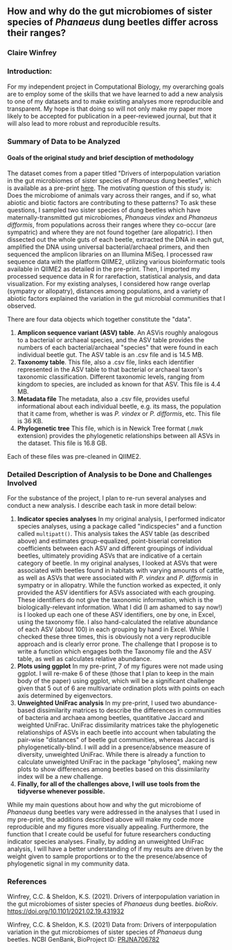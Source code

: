 ﻿## How and why do the gut microbiomes of sister species of _Phanaeus_ dung beetles differ across their ranges?
### Claire Winfrey
### Introduction:  
For my independent project in Computational Biology, my overarching goals are to employ some of the skills that we have learned to add a new analysis to one of my datasets and to make existing analyses more reproducible and transparent. My hope is that doing so will not only make my paper more likely to be accepted for publication in a peer-reviewed journal, but that it will also lead to more robust and reproducible results. 

### Summary of Data to be Analyzed
#### Goals of the original study and brief desciption of methodology
The dataset comes from a paper titled "Drivers of interpopulation variation in the gut microbiomes of sister species of *Phanaeus* dung beetles", which is available as a pre-print [here](https://www.biorxiv.org/content/10.1101/2021.02.19.431932v1). The motivating question of this study is: Does the microbiome of animals vary across their ranges, and if so, what abiotic and biotic factors are contributing to these patterns? To ask these questions, I sampled two sister species of dung beetles which have maternally-transmitted gut microbiomes, *Phanaeus vindex* and *Phanaeus difformis*, from populations across their ranges where they co-occur (are sympatric) and where they are not found together (are allopatric). I then dissected out the whole guts of each beetle, extracted the DNA in each gut, amplified the DNA using universal bacterial/archaeal primers, and then sequenced the amplicon libraries on an Illumina MiSeq. I processed raw sequence data with the platform QIIME2, utilizing various bioinformatic tools available in QIIME2 as detailed in the pre-print. Then, I imported my processed sequence data in R for rarefaction, statistical analysis, and data visualization. For my existing analyses, I considered how range overlap (sympatry or allopatry), distances among populations, and a variety of abiotic factors explained the variation in the gut microbial communities that I observed.

There are four data objects which together constitute the "data". 
1.  **Amplicon sequence variant (ASV) table**. An ASVis roughly analogous to a bacterial or archaeal species, and the ASV table provides the numbers of each bacterial/archaeal "species" that were found in each individual beetle gut. The ASV table is an .csv file and is 14.5 MB. 
2. **Taxonomy table**. This file, also a .csv file, links each identifier represented in the ASV table to that bacterial or archaeal taxon's taxonomic classification. Different taxonomic levels, ranging from kingdom to species, are included as known for that ASV. This file is 4.4 MB.
3. **Metadata file** The metadata, also a .csv file, provides useful informational about each individual beetle, e.g. its mass, the population that it came from, whether is was *P. vindex* or *P. difformis*, etc. This file is 36 KB.
4. **Phylogenetic tree** This file, which is in Newick Tree format (.nwk extension) provides the phylogenetic relationships between all ASVs in the dataset. This file is 16.8 GB. 

Each of these files was pre-cleaned in QIIME2. 

### Detailed Description of Analysis to be Done and Challenges Involved
For the substance of the project, I plan to re-run several analyses and conduct a new analysis. I describe each task in more detail below:

1. **Indicator species analyses** In my original analysis, I performed indicator species analyses, using a package called "indicspecies" and a function called `multipatt()`. This analysis takes the ASV table (as described above) and estimates group-equalized, point-biserial correlation coefficients between each ASV and different groupings of individual beetles, ultimately providing ASVs that are indicative of a certain category of beetle. In my original analyses, I looked at ASVs that were associated with beetles found in habitats with varying amounts of cattle, as well as ASVs that were associated with *P. vindex* and *P. difformis* in sympatry or in allopatry. While the function worked as expected, it only provided the ASV identifiers for ASVs associated with each grouping. These identifiers do not give the taxonomic information, which is the biologically-relevant information. What I did (I am ashamed to say now!) is I looked up each one of these ASV identifiers, one by one, in Excel, using the taxonomy file. I also hand-calculated the relative abundance of each ASV  (about 100) in each grouping by hand in Excel. While I checked these three times, this is obviously not a very reproducible approach and is clearly error prone. The challenge that I propose is to write a function which engages both the Taxonomy file and the ASV table, as well as calculates relative abundance.
2. **Plots using ggplot** In my pre-print, 7 of my figures were not made using ggplot. I will re-make 6 of these (those that I plan to keep in the main body of the paper) using ggplot, which will be a significant challenge given that 5 out of 6 are multivariate ordination plots with points on each axis determined by eigenvectors.
3. **Unweighted UniFrac analysis** In my pre-print, I used two abundance-based dissimilarity matrices to describe the differences in communities of bacteria and archaea among beetles, quantitative Jaccard and weighted UniFrac. UniFrac dissimilarity matrices take the phylogenetic relationships of ASVs in each beetle into account when tabulating the pair-wise "distances" of beetle gut communities, whereas Jaccard is phylogenetically-blind. I will add in a presence/absence measure of diversity, unweighted UniFrac. While there is already a function to calculate unweighted UniFrac in the package "phyloseq", making new plots to show differences among beetles based on this dissimilarity index will be a new challenge.
4. **Finally, for all of the challenges above, I will use tools from the tidyverse whenever possible.**

While my main questions about how and why the gut microbiome of *Phanaeus* dung beetles vary were addressed in the analyses that I used in my pre-print, the additions described above will make my code more reproducible and my figures more visually appealing. Furthermore, the function that I create could be useful for future researchers conducting indicator species analyses. Finally, by adding an unweighted UniFrac analysis, I will have a better understanding of if my results are driven by the weight given to sample proportions or to the the presence/absence of phylogenetic signal in my community data.


### References
Winfrey, C.C. & Sheldon, K.S. (2021). Drivers of interpopulation variation in the gut microbiomes of sister species of *Phanaeus* dung beetles. *bioRxiv*. https://doi.org/10.1101/2021.02.19.431932

Winfrey, C.C. & Sheldon, K.S. (2021) Data from: Drivers of interpopulation variation in the gut microbiomes of sister species of *Phanaeus* dung beetles. NCBI GenBank, BioProject ID: [PRJNA706782](https://www.ncbi.nlm.nih.gov/bioproject/?term=PRJNA706782)
